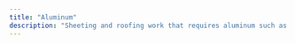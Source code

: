 ```yaml
---
title: "Aluminum"
description: "Sheeting and roofing work that requires aluminum such as building sheds and partitions."
---
```


